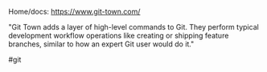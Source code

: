 Home/docs: https://www.git-town.com/

"Git Town adds a layer of high-level commands to Git. They perform typical development workflow operations like creating or shipping feature branches, similar to how an expert Git user would do it."

<!-- Keywords -->
#git
<!-- /Keywords -->
